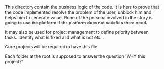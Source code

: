 This directory contain the business logic of the code.
It is here to prove that the code implemented resolve the
problem of the user, unblock him and helps him to generate value.
None of the persona involved in the story is going to use the platform
if the platform does not satisfies there need.

It may also be used for project management to define priority between
tasks. Identify what is fixed and what is not etc...

Core projects will be required to have this file.

Each folder at the root is supposed to answer the question 'WHY this
project?'